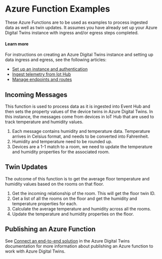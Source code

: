# Azure Function Examples

These Azure Functions are to be used as examples to process ingested data as well as twin updates. It assumes you have already set up your Azure Digital Twins instance with ingress and/or egress steps completed.

#### Learn more

For instructions on creating an Azure Digital Twins instance and setting up data ingress and egress, see the following articles:
- [Set up an instance and authentication](https://docs.microsoft.com/azure/digital-twins/how-to-set-up-instance-portal)
- [Ingest telemetry from Iot Hub](https://docs.microsoft.com/azure/digital-twins/how-to-ingest-iot-hub-data)
- [Manage endpoints and routes](https://docs.microsoft.com/azure/digital-twins/how-to-manage-routes)

## Incoming Messages

This function is used to process data as it is ingested into Event Hub and then sets the property values of the device twins in Azure Digital Twins. In this instance, the messages come from devices in IoT Hub that are used to track temperature and humidity values.

1. Each message contains humidity and temperature data. Temperature arrives in Celsius format, and needs to be converted into Fahrenheit.
2. Humidity and temperature need to be rounded up.
3. Devices are a 1-1 match to a room, we need to update the temperature and humidity properties for the associated room.

## Twin Updates

The outcome of this function is to get the average floor temperature and humidity values based on the rooms on that floor.
 
1. Get the incoming relationship of the room. This will get the floor twin ID.
2. Get a list of all the rooms on the floor and get the humidity and temperature properties for each.
3. Calculate the average temperature and humidity across all the rooms.
4. Update the temperature and humidity properties on the floor.

## Publishing an Azure Function

See [Connect an end-to-end solution](https://docs.microsoft.com/azure/digital-twins/tutorial-end-to-end#set-up-the-sample-function-app) in the Azure Digital Twins documentation for more information about publishing an Azure function to work with Azure Digital Twins.
